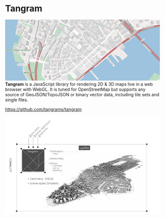 # Tangram


![](imgs/tangram-js.png)
**Tangram** is a JavaScript library for rendering 2D & 3D maps live in a web browser with WebGL. It is tuned for OpenStreetMap but supports any source of GeoJSON/TopoJSON or binary vector data, including tile sets and single files.

https://github.com/tangrams/tangram




![](imgs/tangram.png)